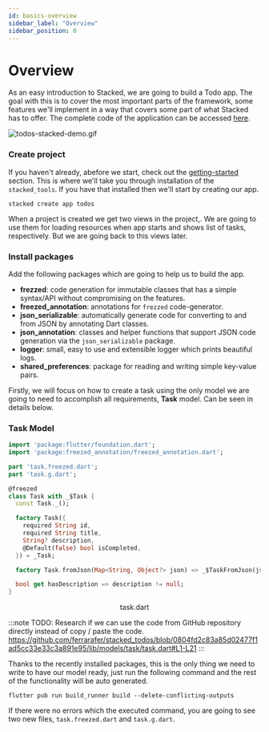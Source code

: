 ```yaml
---
id: basics-overview
sidebar_label: "Overview"
sidebar_position: 0
---
```


# Overview

As an easy introduction to Stacked, we are going to build a Todo app. The goal with this is to cover the most important parts of the framework, some features we'll implement in a way that covers some part of what Stacked has to offer. The complete code of the application can be accessed [here](https://github.com/ferrarafer/stacked_todos). 

![todos-stacked-demo.gif](todos-stacked-demo.gif)

### Create project

If you haven't already, abefore we start, check out the [getting-started](/docs/getting-started/quick-start) section. This is where we'll take you through installation of the `stacked_tools`. If you have that installed then we'll start by creating our app. 

```shell
stacked create app todos
```

When a project is created we get two views in the project,. We are going to use them for loading resources when app starts and shows list of tasks, respectively. But we are going back to this views later.

### Install packages

Add the following packages which are going to help us to build the app.

- **frezzed**: code generation for immutable classes that has a simple syntax/API without compromising on the features.
- **freezed_annotation**: annotations for `frezzed` code-generator.
- **json_serializable**: automatically generate code for converting to and from JSON by annotating Dart classes.
- **json_annotation**: classes and helper functions that support JSON code generation via the `json_serializable` package.
- **logger**: small, easy to use and extensible logger which prints beautiful logs.
- **shared_preferences**: package for reading and writing simple key-value pairs.

Firstly, we will focus on how to create a task using the only model we are going to need to accomplish all requirements, **Task** model. Can be seen in details below.

### Task Model
```dart
import 'package:flutter/foundation.dart';
import 'package:freezed_annotation/freezed_annotation.dart';

part 'task.freezed.dart';
part 'task.g.dart';

@freezed
class Task with _$Task {
  const Task._();

  factory Task({
    required String id,
    required String title,
    String? description,
    @Default(false) bool isCompleted,
  }) = _Task;

  factory Task.fromJson(Map<String, Object?> json) => _$TaskFromJson(json);

  bool get hasDescription => description != null;
}
```
<p align = "center">task.dart</p>

:::note
TODO: Research if we can use the code from GitHub repository directly instead of copy / paste the code.
https://github.com/ferrarafer/stacked_todos/blob/0804fd2c83a85d02477f1ad5cc33e33c3a891e95/lib/models/task/task.dart#L1-L21
:::

Thanks to the recently installed packages, this is the only thing we need to write to have our model ready, just run the following command and the rest of the functionality will be auto generated.

```shell
flutter pub run build_runner build --delete-conflicting-outputs
```

If there were no errors which the executed command, you are going to see two new files, `task.freezed.dart` and `task.g.dart`.
